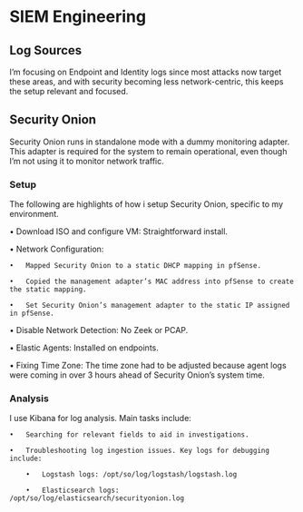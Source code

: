 # SIEM Engineering

## Log Sources

I’m focusing on Endpoint and Identity logs since most attacks now target these areas, and with security becoming less network-centric, this keeps the setup relevant and focused.

## Security Onion

Security Onion runs in standalone mode with a dummy monitoring adapter. This adapter is required for the system to remain operational, even though I’m not using it to monitor network traffic.

### Setup

The following are highlights of how i setup Security Onion, specific to my environment. 

•	Download ISO and configure VM: Straightforward install.

•	Network Configuration:

	•	Mapped Security Onion to a static DHCP mapping in pfSense.
 
	•	Copied the management adapter’s MAC address into pfSense to create the static mapping.
 
	•	Set Security Onion’s management adapter to the static IP assigned in pfSense.
 
•	Disable Network Detection: No Zeek or PCAP.

•	Elastic Agents: Installed on endpoints.

•	Fixing Time Zone: The time zone had to be adjusted because agent logs were coming in over 3 hours ahead of Security Onion’s system time.

### Analysis

I use Kibana for log analysis. Main tasks include:

	•	Searching for relevant fields to aid in investigations.
 
	•	Troubleshooting log ingestion issues. Key logs for debugging include:
 
		•	Logstash logs: /opt/so/log/logstash/logstash.log
 
		•	Elasticsearch logs: /opt/so/log/elasticsearch/securityonion.log
 
